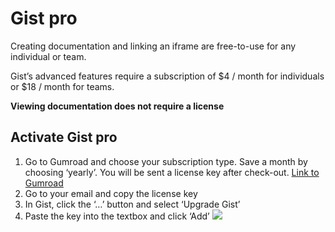 # Gist pro

Creating documentation and linking an iframe are free-to-use for any individual or team.


Gist’s advanced features require a subscription of $4 / month for individuals or $18 / month for teams.

**Viewing documentation does not require a license**


## Activate Gist pro



1. Go to Gumroad and choose your subscription type. Save a month by choosing ‘yearly’. You will be sent a license key after check-out. [Link to Gumroad](https://mikewilson.gumroad.com/l/gist)
2. Go to your email and copy the license key
3. In Gist, click the ‘…’ button and select ‘Upgrade Gist’
4. Paste the key into the textbox and click ‘Add’  ![](https://i.gyazo.com/a95570f38d89fe4f823545e5d7b9dec6.png)


